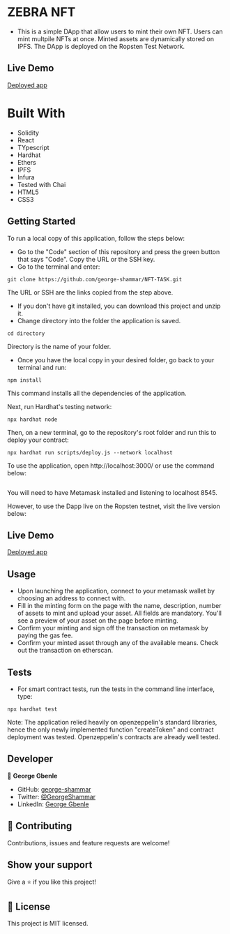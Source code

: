 # ZEBRA NFT

- This is a simple DApp that allow users to mint their own NFT. Users can mint multpile NFTs at once. Minted assets are dynamically stored on IPFS. The DApp is deployed on the Ropsten Test Network.


## Live Demo
[Deployed app](https://frosty-carson-9d1a51.netlify.app/)

# Built With
- Solidity
- React
- TYpescript
- Hardhat
- Ethers
- IPFS
- Infura
- Tested with Chai
- HTML5
- CSS3

## Getting Started

To run a local copy of this application, follow the steps below:

- Go to the "Code" section of this repository and press the green button that says "Code". Copy the URL or the SSH key.
- Go to the terminal and enter:
```
git clone https://github.com/george-shammar/NFT-TASK.git
```

The URL or SSH are the links copied from the step above.

- If you don't have git installed, you can download this project and unzip it.
- Change directory into the folder the application is saved.
```
cd directory
```
Directory is the name of your folder.

- Once you have the local copy in your desired folder, go back to your terminal and run:
```
npm install
```

This command installs all the dependencies of the application.

Next, run Hardhat's testing network:
```
npx hardhat node
```
Then, on a new terminal, go to the repository's root folder and run this to deploy your contract:

```
npx hardhat run scripts/deploy.js --network localhost
```

To use the application, open http://localhost:3000/ or use the command below:

```npm start
```

You will need to have Metamask installed and listening to localhost 8545.

However, to use the Dapp live on the Ropsten testnet, visit the live version below:

## Live Demo
[Deployed app](https://frosty-carson-9d1a51.netlify.app/)

## Usage

- Upon launching the application, connect to your metamask wallet by choosing an address to connect with.
- Fill in the minting form on the page with the name, description, number of assets to mint and upload your asset. All fields are mandatory. You'll see a preview of your asset on the page before minting.
- Confirm your minting and sign off the transaction on metamask by paying the gas fee.
- Confirm your minted asset through any of the available means. Check out the transaction on etherscan.

## Tests

- For smart contract tests, run the tests in the command line interface, type:

```
npx hardhat test
```
Note: The application relied heavily on openzeppelin's standard libraries, hence the only newly implemented function "createToken" and contract deployment was tested. Openzeppelin's contracts are already well tested.


## Developer

👤 **George Gbenle**

- GitHub: [george-shammar](https://github.com/george-shammar)
- Twitter: [@GeorgeShammar](https://twitter.com/GeorgeShammar)
- LinkedIn: [George Gbenle](https://www.linkedin.com/in/georgegbenle/)

## 🤝 Contributing

Contributions, issues and feature requests are welcome!

## Show your support

Give a ⭐️ if you like this project!


## 📝 License

This project is MIT licensed.